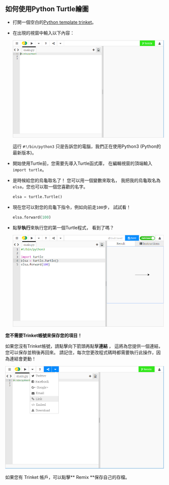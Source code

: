 ## 如何使用Python Turtle繪圖

+ 打開一個空白的[Python template trinket](http://jumpto.cc/python-new)。

+ 在出現的視窗中輸入以下內容：
    
    ![螢幕截圖](images/trinket.PNG)
    
    這行 `#!/bin/python3` 只是告訴您的電腦，我們正在使用Python3 (Python的最新版本)。

+ 開始使用Turtle前，您需要先導入Turtle函式庫， 在編輯視窗的頂端輸入`import turtle`。

+ 是時候給您的烏龜取名了！ 您可以用一個變數來取名， 我把我的烏龜取名為`elsa`，您也可以取一個您喜歡的名字。
    
    ```python
    elsa = turtle.Turtle()
    ```

+ 現在您可以對您的烏龜下指令，例如向前走`100`步， 試試看！
    
    ```python
    elsa.forward(100)
    ```

+ 點擊**執行**來執行您的第一個Turtle程式， 看到了嗎？
    
    ![](images/import-turtle.png)

**您不需要Trinket帳號來保存您的項目！**

如果您沒有Trinket帳號，請點擊向下箭頭再點擊**連結** ， 這將為您提供一個連結，您可以保存並稍後再回來。 請記住，每次您更改程式碼時都需要執行此操作，因為連結會更動！

![截圖](images/trinket-link.PNG)

如果您有 Trinket 帳戶，可以點擊** Remix **保存自己的存檔。